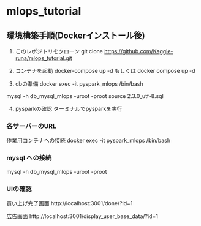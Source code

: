 # mlops_tutorial

## 環境構築手順(Dockerインストール後)

1. このレポジトリをクローン
git clone https://github.com/Kaggle-runa/mlops_tutorial.git

2. コンテナを起動
docker-compose up -d もしくは docker compose up -d

3. dbの準備
docker exec -it pyspark_mlops /bin/bash

mysql -h db_mysql_mlops -uroot -proot
source 2.3.0_utf-8.sql

4. pysparkの確認
ターミナルでpysparkを実行


### 各サーバーのURL
作業用コンテナへの接続
docker exec -it pyspark_mlops /bin/bash

### mysql への接続
mysql -h db_mysql_mlops -uroot -proot

### UIの確認
買い上げ完了画面
http://localhost:3001/done/?id=1

広告画面
http://localhost:3001/display_user_base_data/?id=1
